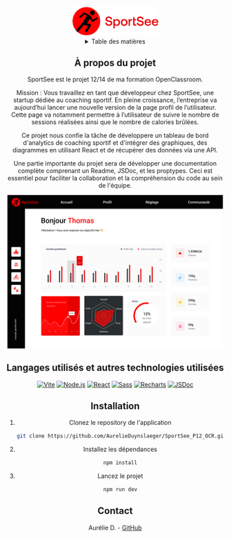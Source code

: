 <a name="readme-top"></a>
<!-- PROJECT LOGO -->
<br />
<div align="center">
  <a href="">
    <img src="./src/assets/sportsee_logo.svg" alt="Logo" width="200">
  </a>

<!-- TABLE OF CONTENTS -->
<details>
  <summary>Table des matières</summary>
  <ol>
    <li><a href="#a-propos-du-projet">À propos du projet</a></li>
    <li><a href="#langagesutilises">langages Utilisés</a></li>
    <li><a href="#installation">Installation</a></li>
    <li><a href="#contact">Contact</a></li>
  </ol>
</details>


<!-- ABOUT THE PROJECT -->
## À propos du projet

SportSee est le projet 12/14 de ma formation OpenClassroom.

Mission : Vous travaillez en tant que développeur chez SportSee, une startup dédiée au coaching sportif. En pleine croissance, l’entreprise va aujourd’hui lancer une nouvelle version de la page profil de l’utilisateur. Cette page va notamment permettre à l’utilisateur de suivre le nombre de sessions réalisées ainsi que le nombre de calories brûlées.

Ce projet nous confie la tâche de développere un tableau de bord d'analytics de coaching sportif et d'intégrer des graphiques, des diagrammes en utilisant React et de récupérer des données via une API. 

Une partie importante du projet sera de développer une documentation complète comprenant un Readme, JSDoc, et les proptypes. Ceci est essentiel pour faciliter la collaboration et la compréhension du code au sein de l'équipe.


 <img src="./src/assets/user_dashboard.png" alt="homepage" width="500">


## Langages utilisés et autres technologies utilisées

[![Vite](https://img.shields.io/badge/Vite-646CFF?style=for-the-badge&logo=vite&logoColor=white)](https://vitejs.dev/)
[![Node.js](https://img.shields.io/badge/Node.js-43853D?style=for-the-badge&logo=node.js&logoColor=white)](https://nodejs.org/)
[![React](https://img.shields.io/badge/React-61DAFB?style=for-the-badge&logo=react&logoColor=white)](https://reactjs.org/)
[![Sass](https://img.shields.io/badge/Sass-CC6699?style=for-the-badge&logo=sass&logoColor=white)](https://sass-lang.com/)
[![Recharts](https://img.shields.io/badge/Recharts-3182bd?style=for-the-badge&logo=recharts&logoColor=white)](https://recharts.org/)
[![JSDoc](https://img.shields.io/badge/JSDoc-000000?style=for-the-badge&logo=jsdoc&logoColor=white)](https://jsdoc.app/)


## Installation

1. Clonez le repository de l'application
   ```sh
   git clone https://github.com/AurelieDuynslaeger/SportSee_P12_OCR.git
   ```

2. Installez les dépendances
    ```sh
   npm install
   ```
   
3. Lancez le projet
    ```sh
   npm run dev
   ```
  
## Contact

Aurélie D. - [GitHub](https://github.com/AurelieDuynslaeger/)

<!-- MARKDOWN LINKS & IMAGES -->
